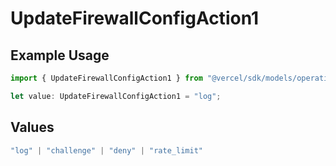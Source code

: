 # UpdateFirewallConfigAction1

## Example Usage

```typescript
import { UpdateFirewallConfigAction1 } from "@vercel/sdk/models/operations/updatefirewallconfig.js";

let value: UpdateFirewallConfigAction1 = "log";
```

## Values

```typescript
"log" | "challenge" | "deny" | "rate_limit"
```